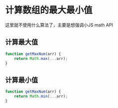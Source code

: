 # 计算数组的最大最小值

这里就不使用什么算法了，主要是想强调小JS math API

## 计算最大值

```javascript
function getMaxNum(arr) {
	return Math.max(...arr);
}
```

## 计算最小值

```javascript
function getMaxNum(arr) {
	return Math.min(...arr);
}
```



